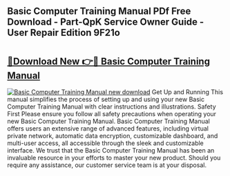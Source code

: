 ## Basic Computer Training Manual PDf Free Download - Part-QpK Service Owner Guide - User Repair Edition 9F21o

# <h2><a href="http://cf18988.oget.top/?id=Basic+Computer+Training+Manual">🔗Download New 👉🔴 Basic Computer Training Manual</a></h2>

[![Basic Computer Training Manual new download](https://i.imgur.com/5g1atiW.png)](http://cf18988.oget.top/?id=Basic+Computer+Training+Manual)
Get Up and Running This manual simplifies the process of setting up and using your new Basic Computer Training Manual with clear instructions and illustrations. Safety First Please ensure you follow all safety precautions when operating your new Basic Computer Training Manual. Basic Computer Training Manual offers users an extensive range of advanced features, including virtual private network, automatic data encryption, customizable dashboard, and multi-user access, all accessible through the sleek and customizable interface. We trust that the Basic Computer Training Manual has been an invaluable resource in your efforts to master your new product. Should you require any assistance, our customer service team is at your disposal.
